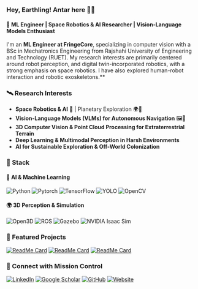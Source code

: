 ### Hey, Earthling! Antar here 👨‍🚀 

#### 🚀 ML Engineer | Space Robotics & AI Researcher | Vision-Language Models Enthusiast

I'm an **ML Engineer at FringeCore**, specializing in computer vision with a BSc in Mechatronics Engineering from Rajshahi University of Engineering and Technology (RUET). My research interests are primarily centered around robot perception, and digital twin-incorporated robotics, with a strong emphasis on space robotics. I have also explored human-robot interaction and robotic exoskeletons.**


### 🛰️ Research Interests
- **Space Robotics & AI** 🚀 | Planetary Exploration 🌍🔭
- **Vision-Language Models (VLMs) for Autonomous Navigation** 🖼️📝
- **3D Computer Vision & Point Cloud Processing for Extraterrestrial Terrain**
- **Deep Learning & Multimodal Perception in Harsh Environments**
- **AI for Sustainable Exploration & Off-World Colonization**

### 🔧 Stack
#### 🧠 AI & Machine Learning
![Python](https://img.shields.io/badge/Python-3776AB?style=for-the-badge&logo=python&logoColor=white)
![Pytorch](https://img.shields.io/badge/PyTorch-EE4C2C?style=for-the-badge&logo=pytorch&logoColor=white)
![TensorFlow](https://img.shields.io/badge/TensorFlow-FF6F00?style=for-the-badge&logo=tensorflow&logoColor=white)
![YOLO](https://img.shields.io/badge/YOLO-00FFFF?style=for-the-badge)
![OpenCV](https://img.shields.io/badge/OpenCV-5C3EE8?style=for-the-badge&logo=opencv&logoColor=white)

#### 🌍 3D Perception & Simulation
![Open3D](https://img.shields.io/badge/Open3D-0078D4?style=for-the-badge)
![ROS](https://img.shields.io/badge/ROS-22314E?style=for-the-badge&logo=ros&logoColor=white)
![Gazebo](https://img.shields.io/badge/Gazebo-9C27B0?style=for-the-badge)
![NVIDIA Isaac Sim](https://img.shields.io/badge/NVIDIA%20Isaac%20Sim-76B900?style=for-the-badge&logo=nvidia&logoColor=white)

### 🚀 Featured Projects
[![ReadMe Card](https://github-readme-stats.vercel.app/api/pin/?username=AntarCreates&repo=big_bot_description&theme=dark)](https://github.com/AntarCreates/big_bot_description)
[![ReadMe Card](https://github-readme-stats.vercel.app/api/pin/?username=AntarCreates&repo=RTG&theme=dark)](https://github.com/AntarCreates/RTG)
[![ReadMe Card](https://github-readme-stats.vercel.app/api/pin/?username=AntarCreates&repo=tinyTurtle&theme=dark)](https://github.com/AntarCreates/tinyTurtle)

### 📡 Connect with Mission Control
[![LinkedIn](https://img.shields.io/badge/LinkedIn-AntarMazumder-blue?style=for-the-badge&logo=linkedin)](https://www.linkedin.com/in/antarmazumder)
[![Google Scholar](https://img.shields.io/badge/Google%20Scholar-Antar%20Mazumder-blue?style=for-the-badge&logo=googlescholar)](https://scholar.google.com/citations?user=BfGfzocAAAAJ)
[![GitHub](https://img.shields.io/badge/GitHub-AntarCreates-black?style=for-the-badge&logo=github)](https://github.com/AntarCreates)
[![Website](https://img.shields.io/badge/Website-AntarBio-orange?style=for-the-badge&logo=googlechrome)](https://sites.google.com/view/antarbio)
